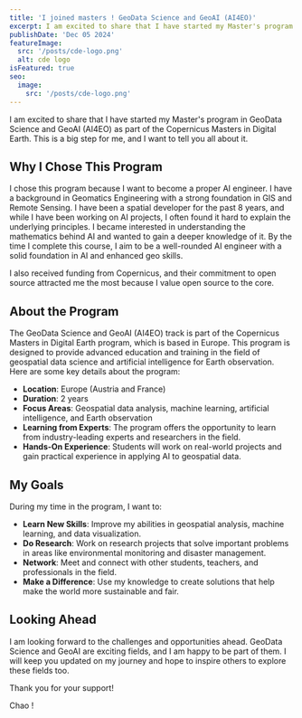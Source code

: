 ```yaml
---
title: 'I joined masters ! GeoData Science and GeoAI (AI4EO)'
excerpt: I am excited to share that I have started my Master's program in GeoData Science and GeoAI (AI4EO) as part of the Copernicus Masters in Digital Earth. This is a big step for me, and I want to tell you all about it.
publishDate: 'Dec 05 2024'
featureImage:
  src: '/posts/cde-logo.png'
  alt: cde logo
isFeatured: true
seo:
  image:
    src: '/posts/cde-logo.png'
---
```


I am excited to share that I have started my Master's program in GeoData Science and GeoAI (AI4EO) as part of the Copernicus Masters in Digital Earth. This is a big step for me, and I want to tell you all about it.

## Why I Chose This Program

I chose this program because I want to become a proper AI engineer. I have a background in Geomatics Engineering with a strong foundation in GIS and Remote Sensing. I have been a spatial developer for the past 8 years, and while I have been working on AI projects, I often found it hard to explain the underlying principles. I became interested in understanding the mathematics behind AI and wanted to gain a deeper knowledge of it. By the time I complete this course, I aim to be a well-rounded AI engineer with a solid foundation in AI and enhanced geo skills.

I also received funding from Copernicus, and their commitment to open source attracted me the most because I value open source to the core.

## About the Program

The GeoData Science and GeoAI (AI4EO) track is part of the Copernicus Masters in Digital Earth program, which is based in Europe. This program is designed to provide advanced education and training in the field of geospatial data science and artificial intelligence for Earth observation. Here are some key details about the program:

- **Location**: Europe (Austria and France)
- **Duration**: 2 years
- **Focus Areas**: Geospatial data analysis, machine learning, artificial intelligence, and Earth observation
- **Learning from Experts**: The program offers the opportunity to learn from industry-leading experts and researchers in the field.
- **Hands-On Experience**: Students will work on real-world projects and gain practical experience in applying AI to geospatial data.

## My Goals

During my time in the program, I want to:

- **Learn New Skills**: Improve my abilities in geospatial analysis, machine learning, and data visualization.
- **Do Research**: Work on research projects that solve important problems in areas like environmental monitoring and disaster management.
- **Network**: Meet and connect with other students, teachers, and professionals in the field.
- **Make a Difference**: Use my knowledge to create solutions that help make the world more sustainable and fair.

## Looking Ahead

I am looking forward to the challenges and opportunities ahead. GeoData Science and GeoAI are exciting fields, and I am happy to be part of them. I will keep you updated on my journey and hope to inspire others to explore these fields too.

Thank you for your support!

Chao ! 